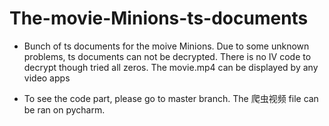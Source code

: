 # The-movie-Minions-ts-documents
- Bunch of ts documents for the moive Minions. Due to some unknown problems, ts documents can not be decrypted. There is no IV code to decrypt though tried all zeros. The movie.mp4 can be displayed by any video apps

+ To see the code part, please go to master branch. The 爬虫视频 file can be ran on pycharm.
